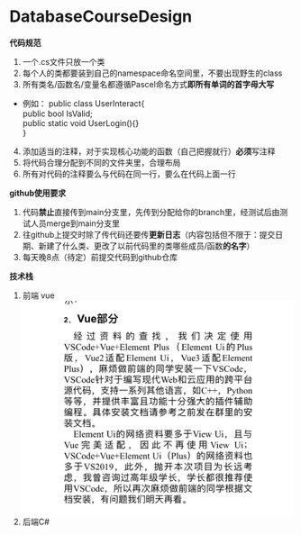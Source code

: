 # DatabaseCourseDesign
**代码规范**
1. 一个.cs文件只放一个类
2. 每个人的类都要装到自己的namespace命名空间里，不要出现野生的class
3. 所有类名/函数名/变量名都遵循Pascel命名方式**即所有单词的首字母大写**
- 例如： public class UserInteract{  
    public bool IsValid;  
    public static void UserLogin(){}  
}
4. 添加适当的注释，对于实现核心功能的函数（自己把握就行）**必须**写注释
5. 将代码合理分配到不同的文件夹里，合理布局
6. 所有对代码的注释要么与代码在同一行，要么在代码上面一行

**github使用要求**
1. 代码**禁止**直接传到main分支里，先传到分配给你的branch里，经测试后由测试人员merge到main分支里
2. 往github上提交时除了传代码还要传**更新日志**（内容包括但不限于：提交日期、新建了什么类、更改了以前代码里的类哪些成员/函数**的名字**）
3. 每天晚8点（待定）前提交代码到github仓库

**技术栈**
1. 前端 vue 
![VueSuggestion](Resource/VueSuggestion.jpg)
2. 后端C#
    